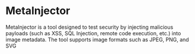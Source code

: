 # MetaInjector
 MetaInjector is a tool designed to test security by injecting malicious payloads (such as XSS, SQL Injection, remote code execution, etc.) into image metadata. The tool supports image formats such as JPEG, PNG, and SVG 
